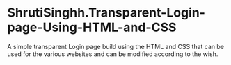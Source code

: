 # ShrutiSinghh.Transparent-Login-page-Using-HTML-and-CSS
A simple transparent Login page build using the HTML and CSS that can be used for the various websites and can be modified according to the wish.


